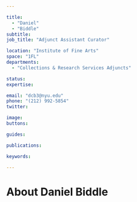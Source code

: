 ```yaml
---

title:
  - "Daniel"
  - "Biddle"
subtitle: 
job_title: "Adjunct Assistant Curator"

location: "Institute of Fine Arts"
space: "1FL"
departments:
  - "Collections & Research Services Adjuncts"

status: 
expertise:

email: "dcb3@nyu.edu"
phone: "(212) 992-5854"
twitter: 

image: 
buttons:

guides:

publications:

keywords:

---
```


# About Daniel Biddle



